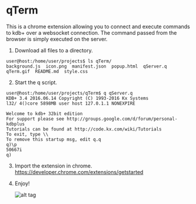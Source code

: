 # qTerm

This is a chrome extension allowing you to connect and execute commands to kdb+ over a websocket connection.
The command passed from the browser is simply executed on the server.

1. Download all files to a directory.

  ```   
  user@host:/home/user/projects$ ls qTerm/
  background.js  icon.png  manifest.json  popup.html  qServer.q  qTerm.gif  README.md  style.css
  ```
  
2. Start the q script.

  ```
  user@host:/home/user/projects/qTerm$ q qServer.q
  KDB+ 3.4 2016.06.14 Copyright (C) 1993-2016 Kx Systems
  l32/ 4()core 5898MB user host 127.0.1.1 NONEXPIRE  

  Welcome to kdb+ 32bit edition
  For support please see http://groups.google.com/d/forum/personal-kdbplus
  Tutorials can be found at http://code.kx.com/wiki/Tutorials
  To exit, type \\
  To remove this startup msg, edit q.q
  q)\p
  50667i
  q)
  ```

3. Import the extension in chrome.
  https://developer.chrome.com/extensions/getstarted

4. Enjoy!

    ![alt tag](https://github.com/Cobher/qTerm/blob/master/qTerm.gif)
